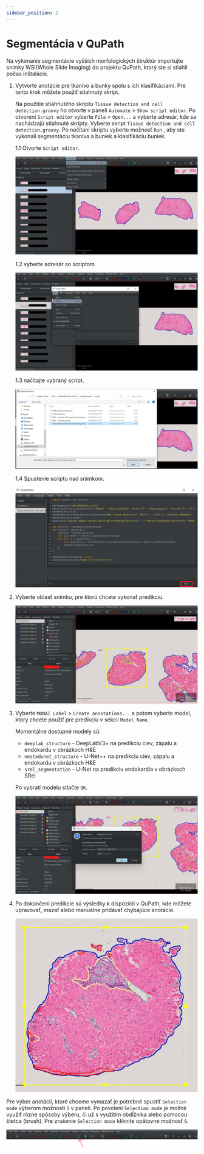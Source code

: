 ```yaml
---
sidebar_position: 2
---
```


# Segmentácia v QuPath

Na vykonanie segmentácie vyšších morfologických štruktúr importujte snímky WSI(Whole Slide Imaging) do projektu QuPath, ktorý ste si stiahli počas inštalácie.

1. Vytvorte anotácie pre tkanivo a bunky spolu s ich klasifikáciami. Pre tento krok môžete použiť stiahnutý skript.

    Na použitie stiahnutého skriptu  `Tissue detection and cell detection.groovy` ho otvorte v paneli `Automate` > `Show script editor`. Po otvorení `Script editor` vyberte `File` > `Open...`  a vyberte adresár, kde sa nachádzajú stiahnuté skripty. Vyberte skript `Tissue detection and cell detection.groovy`. Po načítaní skriptu vyberte možnosť `Run` , aby ste vykonali segmentáciu tkaniva a buniek a klasifikáciu buniek.

    1.1 Otvorte `Script editor`.

    ![Open Script editor](./img/Script1.png)

    1.2 vyberte adresár so scriptom.

    ![Select the directory](./img/Script2.png)

    1.3 načítajte vybraný script.

    ![Load the script](./img/Script3.png)

    1.4 Spustenie scriptu nad snímkom.

    ![Run the script](./img/Script4.png)

2. Vyberte oblasť snímku, pre ktorú chcete vykonať predikciu.

    ![Select the area](./img/QuPath1.jpg)

3. Vyberte  `MONAI Label` > `Create annotations...` a potom vyberte model, ktorý chcete použiť pre predikciu v sekcii `Model Name`.

    Momentálne dostupné modely sú:
    - `deeplab_structure` - DeepLabV3+ na predikciu ciev, zápalu a endokardu v obrázkoch H&E
    - `nestedunet_structure` - U-Net++ na predikciu ciev, zápalu a endokardu v obrázkoch H&E
    - `srel_segmentation` - U-Net na predikciu endokardia v obrázkoch SRel

    Po vybratí modelu stlačte `OK`.

    ![Model selection](./img/QuPath4.jpg)

4. Po dokončení predikcie sú výsledky k dispozícii v QuPath, kde môžete upravovať, mazať alebo manuálne pridávať chýbajúce anotácie.

    ![Prediction](./img/QuPath5.png)

Pre výber anotácií, ktoré chceme vymazať je potrebné spustiť `Selection mode` výberom možnosti `S` v paneli. Po povolení  `Selection mode` je možné využiť rôzne spôsoby výberu, či už s využitím obdĺžnika alebo pomocou štetca (brush). Pre zrušenie `Selection mode` kliknite opätovne možnosť `S`.

![Background](./img/Panel.png)
